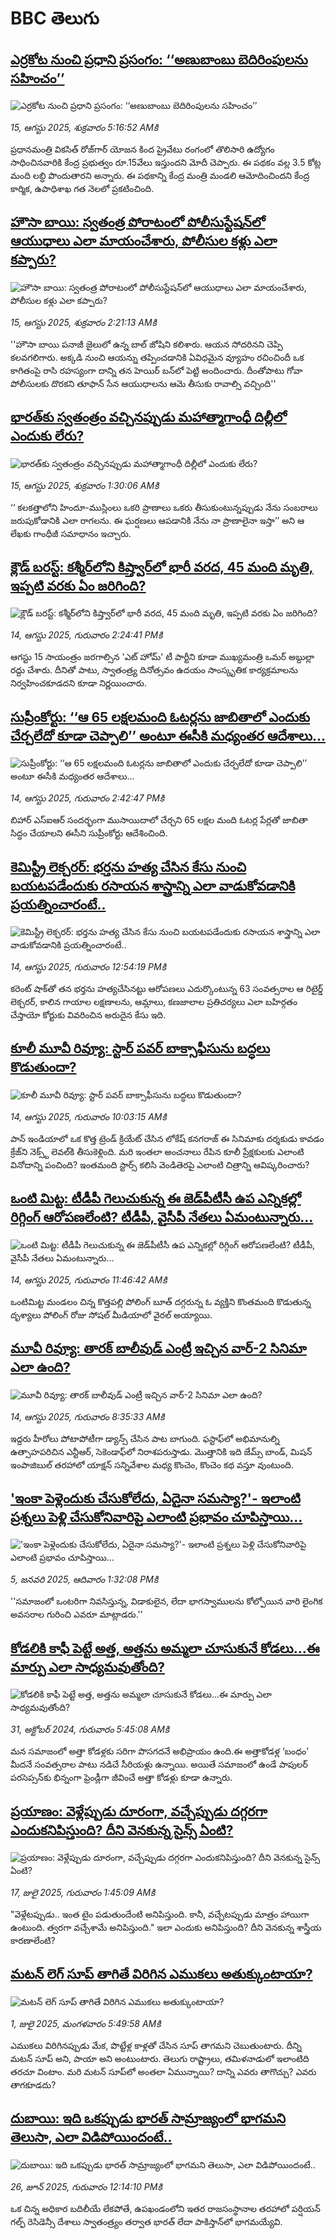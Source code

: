 # BBC తెలుగు## [ఎర్రకోట నుంచి ప్రధాని ప్రసంగం:  ‘‘అణుబాంబు బెదిరింపులను సహించం’’](https://www.bbc.com/telugu/articles/c2kzpykjx8yo?at_medium=RSS&at_campaign=rss?at_campaign=githubrss)![ఎర్రకోట నుంచి ప్రధాని ప్రసంగం:  ‘‘అణుబాంబు బెదిరింపులను సహించం’’](https://ichef.bbci.co.uk/ace/ws/240/cpsprodpb/a002/live/95e88750-7989-11f0-8dbc-c57271f51768.png)_15, ఆగస్టు 2025, శుక్రవారం 5:16:52 AMకి_ప్రధానమంత్రి వికసిత్ రోజ్‌గార్ యోజన కింద ప్రైవేటు రంగంలో తొలిసారి ఉద్యోగం సాధించినవారికి కేంద్ర ప్రభుత్వం రూ.15వేలు ఇస్తుందని మోదీ చెప్పారు. ఈ పథకం వల్ల 3.5 కోట్ల మంది లబ్ధి పొందుతారని అన్నారు. ఈ పథకాన్ని కేంద్ర మంత్రి మండలి ఆమోదించిందని కేంద్ర కార్మిక, ఉపాధిశాఖ గత నెలలో ప్రకటించింది.## [హౌసా బాయి: స్వతంత్ర పోరాటంలో  పోలీసుస్టేషన్‌లో ఆయుధాలు ఎలా  మాయంచేశారు, పోలీసుల కళ్లు ఎలా కప్పారు? ](https://www.bbc.com/telugu/articles/c0kzpp7m08mo?at_medium=RSS&at_campaign=rss?at_campaign=githubrss)![హౌసా బాయి: స్వతంత్ర పోరాటంలో  పోలీసుస్టేషన్‌లో ఆయుధాలు ఎలా  మాయంచేశారు, పోలీసుల కళ్లు ఎలా కప్పారు? ](https://ichef.bbci.co.uk/ace/ws/240/cpsprodpb/0de3/live/d7aec9a0-797b-11f0-b846-39cdf5823c75.jpg)_15, ఆగస్టు 2025, శుక్రవారం 2:21:13 AMకి_''హౌసా బాయి పనాజీ జైలులో ఉన్న బాల్ జోషిని కలిశారు. ఆయన సోదరినని చెప్పి కలవగలిగారు. అక్కడి నుంచి ఆయన్ను తప్పించడానికి ఏవిధమైన వ్యూహం రచించిందీ ఒక కాగితంపై రాసి రహస్యంగా దాన్ని తన హెయిర్ బన్‌లో పెట్టి అందించారు. దీంతోపాటు గోవా పోలీసులకు దొరకని తూఫాన్ సేన ఆయుధాలను ఆమె తీసుకు రావాల్సి వచ్చింది''## [భారత్‌కు స్వతంత్రం వచ్చినప్పుడు మహాత్మాగాంధీ దిల్లీలో ఎందుకు లేరు?  ](https://www.bbc.com/telugu/articles/c78mzk417x2o?at_medium=RSS&at_campaign=rss?at_campaign=githubrss)![భారత్‌కు స్వతంత్రం వచ్చినప్పుడు మహాత్మాగాంధీ దిల్లీలో ఎందుకు లేరు?  ](https://ichef.bbci.co.uk/ace/ws/240/cpsprodpb/20ec/live/5599c240-7975-11f0-a037-016d692bc6ba.jpg)_15, ఆగస్టు 2025, శుక్రవారం 1:30:06 AMకి_‘‘ కలకత్తాలోని హిందూ-ముస్లింలు ఒకరి ప్రాణాలు ఒకరు తీసుకుంటున్నప్పుడు నేను సంబరాలు జరుపుకోడానికి ఎలా రాగలను. ఈ ఘర్షణలు ఆపడానికి నేను నా ప్రాణాలైనా ఇస్తా’’ అని ఆ లేఖకు గాంధీజీ సమాధానం ఇచ్చారు.## [క్లౌడ్ బరస్ట్: కశ్మీర్‌లోని కిష్త్వార్‌‌లో భారీ వరద, 45 మంది మృతి, ఇప్పటి వరకు ఏం జరిగింది?](https://www.bbc.com/telugu/articles/cpv0109x1z3o?at_medium=RSS&at_campaign=rss?at_campaign=githubrss)![క్లౌడ్ బరస్ట్: కశ్మీర్‌లోని కిష్త్వార్‌‌లో భారీ వరద, 45 మంది మృతి, ఇప్పటి వరకు ఏం జరిగింది?](https://ichef.bbci.co.uk/ace/ws/240/cpsprodpb/d87c/live/f5586020-7911-11f0-889a-61231d511eb3.png)_14, ఆగస్టు 2025, గురువారం 2:24:41 PMకి_ఆగస్టు 15 సాయంత్రం జరగాల్సిన 'ఎట్ హోమ్' టీ పార్టీని కూడా ముఖ్యమంత్రి  ఒమర్ అబ్దుల్లా రద్దు చేశారు. దీనితో పాటు, స్వాతంత్ర్య దినోత్సవం ఉదయం సాంస్కృతిక కార్యక్రమాలను నిర్వహించకూడదని కూడా నిర్ణయించారు.## [సుప్రీంకోర్టు: ‘‘ఆ 65 లక్షలమంది ఓటర్లను జాబితాలో ఎందుకు చేర్చలేదో కూడా చెప్పాలి’’ అంటూ ఈసీకి మధ్యంతర ఆదేశాలు...](https://www.bbc.com/telugu/articles/cx2xpx09xj1o?at_medium=RSS&at_campaign=rss?at_campaign=githubrss)![సుప్రీంకోర్టు: ‘‘ఆ 65 లక్షలమంది ఓటర్లను జాబితాలో ఎందుకు చేర్చలేదో కూడా చెప్పాలి’’ అంటూ ఈసీకి మధ్యంతర ఆదేశాలు...](https://ichef.bbci.co.uk/ace/standard/240/cpsprodpb/b50f/live/2b80a8f0-791d-11f0-a34f-318be3fb0481.jpg)_14, ఆగస్టు 2025, గురువారం 2:42:47 PMకి_బిహార్ ఎస్‌ఐఆర్ సందర్భంగా ముసాయిదాలో చేర్చని 65 లక్షల మంది ఓటర్ల పేర్లతో జాబితా సిద్ధం చేయాలని ఈసీని సుప్రీంకోర్టు ఆదేశించింది.## [కెమిస్ట్రీ లెక్చరర్: భర్తను హత్య చేసిన కేసు నుంచి బయటపడేందుకు రసాయన శాస్త్రాన్ని ఎలా వాడుకోవడానికి ప్రయత్నించారంటే..](https://www.bbc.com/telugu/articles/cwy3pnmzx3po?at_medium=RSS&at_campaign=rss?at_campaign=githubrss)![కెమిస్ట్రీ లెక్చరర్: భర్తను హత్య చేసిన కేసు నుంచి బయటపడేందుకు రసాయన శాస్త్రాన్ని ఎలా వాడుకోవడానికి ప్రయత్నించారంటే..](https://ichef.bbci.co.uk/ace/ws/240/cpsprodpb/b689/live/e42b74b0-78f1-11f0-8071-1788c7e8ae0e.jpg)_14, ఆగస్టు 2025, గురువారం 12:54:19 PMకి_కరెంట్ షాక్‌తో తన భర్తను హత్యచేసినట్టు ఆరోపణలు ఎదుర్కొంటున్న 63 సంవత్సరాల ఆ రిటైర్డ్ లెక్చరర్, కాలిన గాయాల లక్షణాలను, ఆమ్లాలు, కణజాలాల ప్రతిచర్యలు ఎలా బహిర్గతం చేస్తాయో కోర్టుకు వివరించిన అరుదైన కేసు ఇది.## [కూలీ మూవీ రివ్యూ: స్టార్ పవర్ బాక్సాఫీసును బద్ధలు కొడుతుందా?](https://www.bbc.com/telugu/articles/c70xj65x12do?at_medium=RSS&at_campaign=rss?at_campaign=githubrss)![కూలీ మూవీ రివ్యూ: స్టార్ పవర్ బాక్సాఫీసును బద్ధలు కొడుతుందా?](https://ichef.bbci.co.uk/ace/ws/240/cpsprodpb/416c/live/7e2c6f40-78f4-11f0-b269-4d857ea3c116.jpg)_14, ఆగస్టు 2025, గురువారం 10:03:15 AMకి_పాన్ ఇండియాలో ఒక కొత్త ట్రెండ్ క్రియేట్ చేసిన లోకేష్ కనగరాజ్ ఈ సినిమాకు దర్శకుడు కావడం క్రేజ్‌ని నెక్స్ట్ లెవల్‌కి తీసుకెళ్లింది. మరి ఇంతలా అంచనాలు రేపిన కూలీ ప్రేక్షకులకు ఎలాంటి వినోదాన్ని పంచింది? ఇంతమంది స్టార్స్ కలిసి వెండితెరపై ఎలాంటి చిత్రాన్ని ఆవిష్కరించారు?## [ఒంటి మిట్ట: టీడీపీ గెలుచుకున్న ఈ జెడ్‌పీటీసీ ఉప ఎన్నికల్లో రిగ్గింగ్ ఆరోపణలేంటి? టీడీపీ, వైసీపీ నేతలు  ఏమంటున్నారు...](https://www.bbc.com/telugu/articles/cjr10nv5d3po?at_medium=RSS&at_campaign=rss?at_campaign=githubrss)![ఒంటి మిట్ట: టీడీపీ గెలుచుకున్న ఈ జెడ్‌పీటీసీ ఉప ఎన్నికల్లో రిగ్గింగ్ ఆరోపణలేంటి? టీడీపీ, వైసీపీ నేతలు  ఏమంటున్నారు...](https://ichef.bbci.co.uk/ace/ws/240/cpsprodpb/3775/live/16a13340-78f1-11f0-a975-cb151ca452f4.jpg)_14, ఆగస్టు 2025, గురువారం 11:46:42 AMకి_ఒంటిమిట్ట మండలం చిన్న కొత్తపల్లి పోలింగ్ బూత్ దగ్గరున్న ఓ వ్యక్తిని కొంతమంది కొడుతున్న దృశ్యాలు పోలింగ్ రోజు  సోషల్ మీడియాలో వైరల్ అయ్యాయి.## [మూవీ రివ్యూ:  తారక్ బాలీవుడ్ ఎంట్రీ ఇచ్చిన వార్-2 సినిమా ఎలా ఉంది? ](https://www.bbc.com/telugu/articles/cx2qne8njdzo?at_medium=RSS&at_campaign=rss?at_campaign=githubrss)![మూవీ రివ్యూ:  తారక్ బాలీవుడ్ ఎంట్రీ ఇచ్చిన వార్-2 సినిమా ఎలా ఉంది? ](https://ichef.bbci.co.uk/ace/ws/240/cpsprodpb/2d82/live/3d6e9b10-78e8-11f0-ad5e-d7ef7e9f4dda.jpg)_14, ఆగస్టు 2025, గురువారం 8:35:33 AMకి_ఇద్ద‌రు హీరోలు పోటాపోటీగా డ్యాన్స్ చేసిన పాట బాగుంది. ఫ‌స్టాఫ్‌లో అభిమానుల్ని ఉత్సాహ‌ప‌రిచిన ఎన్టీఆర్‌, సెకెండాఫ్‌లో నిరాశ‌ప‌రుస్తాడు. మొత్తానికి ఇది జేమ్స్ బాండ్‌, మిష‌న్ ఇంపాజిబుల్ త‌ర‌హాలో యాక్ష‌న్ స‌న్నివేశాల‌ మధ్య కొంచెం, కొంచెం  క‌థ వ‌స్తూ వుంటుంది.## ['ఇంకా పెళ్లెందుకు చేసుకోలేదు, ఏదైనా సమస్యా?'- ఇలాంటి ప్రశ్నలు పెళ్లి చేసుకోనివారిపై ఎలాంటి ప్రభావం చూపిస్తాయి... ](https://www.bbc.com/telugu/articles/cgq1w3lz7yyo?at_medium=RSS&at_campaign=rss?at_campaign=githubrss)!['ఇంకా పెళ్లెందుకు చేసుకోలేదు, ఏదైనా సమస్యా?'- ఇలాంటి ప్రశ్నలు పెళ్లి చేసుకోనివారిపై ఎలాంటి ప్రభావం చూపిస్తాయి... ](https://ichef.bbci.co.uk/ace/ws/240/cpsprodpb/f6de/live/72c94a60-cb3e-11ef-87df-d575b9a434a4.jpg)_5, జనవరి 2025, ఆదివారం 1:32:08 PMకి_''సమాజంలో ఒంటరిగా నివసిస్తున్న, విడాకులైన, లేదా భాగస్వాములను కోల్పోయిన వారి లైంగిక అవసరాల గురించి ఎవరూ మాట్లాడరు.''## [కోడలికి కాఫీ పెట్టే అత్త, అత్తను అమ్మలా చూసుకునే కోడలు...ఈ మార్పు ఎలా సాధ్యమవుతోంది?](https://www.bbc.com/telugu/articles/c1l41zl8el2o?at_medium=RSS&at_campaign=rss?at_campaign=githubrss)![కోడలికి కాఫీ పెట్టే అత్త, అత్తను అమ్మలా చూసుకునే కోడలు...ఈ మార్పు ఎలా సాధ్యమవుతోంది?](https://ichef.bbci.co.uk/ace/ws/240/cpsprodpb/2b61/live/9176a6d0-8b0e-11ef-a81b-b1eda9741da3.jpg)_31, అక్టోబర్ 2024, గురువారం 5:45:08 AMకి_మన సమాజంలో అత్తా కోడళ్లకు సరిగా పొసగదనే అభిప్రాయం ఉంది.ఈ అత్తాకోడళ్ల ‘బంధం’ మీదనే సంవత్సరాల పాటు నడిచే సీరియళ్లు ఉన్నాయి. అయితే సమాజంలో ఉండే పాపులర్ పరసెప్సన్‌కు భిన్నంగా ఫ్రెండ్లీగా జీవించే అత్తా కోడళ్లు కూడా ఉన్నారు.## [ప్రయాణం: వెళ్లేప్పుడు దూరంగా, వచ్చేప్పుడు దగ్గరగా ఎందుకనిపిస్తుంది? దీని వెనకున్న సైన్స్ ఏంటి?](https://www.bbc.com/telugu/articles/c0l4y727n1jo?at_medium=RSS&at_campaign=rss?at_campaign=githubrss)![ప్రయాణం: వెళ్లేప్పుడు దూరంగా, వచ్చేప్పుడు దగ్గరగా ఎందుకనిపిస్తుంది? దీని వెనకున్న సైన్స్ ఏంటి?](https://ichef.bbci.co.uk/ace/ws/240/cpsprodpb/054c/live/6957c010-62b0-11f0-8e78-11023c48a856.png)_17, జులై 2025, గురువారం 1:45:09 AMకి_"వెళ్లేటప్పుడు.. ఇంత టైం పడుతుందేంటి అనిపిస్తుంది. కానీ, వచ్చేటప్పుడు మాత్రం హాయిగా ఉంటుంది. త్వరగా వచ్చేశామే అనిపిస్తుంది." ఇలా ఎందుకు అనిపిస్తుంది? దీని వెనకున్న శాస్త్రీయ కారణాలేంటి?## [మటన్ లెగ్ సూప్ తాగితే విరిగిన ఎముకలు అతుక్కుంటాయా?](https://www.bbc.com/telugu/articles/c0l4g92j8kzo?at_medium=RSS&at_campaign=rss?at_campaign=githubrss)![మటన్ లెగ్ సూప్ తాగితే విరిగిన ఎముకలు అతుక్కుంటాయా?](https://ichef.bbci.co.uk/ace/ws/240/cpsprodpb/b31e/live/cce532c0-6d41-11f0-9462-bb509dc78127.jpg)_1, జులై 2025, మంగళవారం 5:49:58 AMకి_ఎముకలు విరిగినప్పుడు మేక, పొట్టేళ్ల కాళ్లతో చేసిన సూప్ తాగమని చెబుతుంటారు. దీన్ని మటన్ సూప్ అని, పాయా అని అంటుంటారు. తెలుగు రాష్ట్రాలు, తమిళనాడులో ఇలాంటిది తరచూ వింటాం. మరి మటన్ సూప్‌లో అంతలా ఏమున్నాయి? దాన్ని ఎవరు తాగొచ్చు? ఎవరు తాగకూడదు?## [దుబాయి: ఇది ఒకప్పుడు భారత్ సామ్రాజ్యంలో భాగమని తెలుసా, ఎలా విడిపోయిందంటే..](https://www.bbc.com/telugu/articles/ce83x3rekyyo?at_medium=RSS&at_campaign=rss?at_campaign=githubrss)![దుబాయి: ఇది ఒకప్పుడు భారత్ సామ్రాజ్యంలో భాగమని తెలుసా, ఎలా విడిపోయిందంటే..](https://ichef.bbci.co.uk/ace/ws/240/cpsprodpb/89c1/live/fbe80b80-5282-11f0-809e-059b7ea85131.jpg)_26, జూన్ 2025, గురువారం 12:14:10 PMకి_ఒక చిన్న అధికార బదిలీయే లేకపోతే, ఉపఖండంలోని ఇతర రాజసంస్థానాల తరహాలో  పర్షియన్ గల్ఫ్ రెసిడెన్సీ దేశాలు స్వాతంత్ర్యం తర్వాత భారత్ లేదా పాకిస్తాన్‌లో భాగమయ్యేవి.